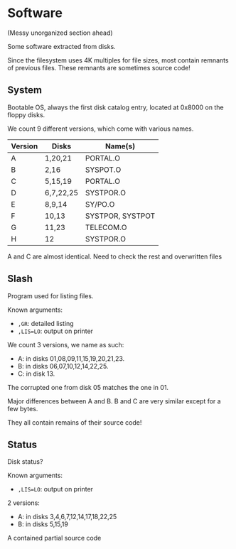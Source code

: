 # Software

(Messy unorganized section ahead)

Some software extracted from disks.

Since the filesystem uses 4K multiples for file sizes, most contain remnants of previous files. These remnants are sometimes source code!

## System

Bootable OS, always the first disk catalog entry, located at 0x8000 on the floppy disks.

We count 9 different versions, which come with various names.

| Version | Disks     | Name(s)   |
| ------- | --------- | --------- |
| A       | 1,20,21   | PORTAL.O  |
| B       | 2,16      | SYSPOT.O  |
| C       | 5,15,19   | PORTAL.O  |
| D       | 6,7,22,25 | SYSTPOR.O |
| E       | 8,9,14    | SY/PO.O   |
| F       | 10,13     | SYSTPOR, SYSTPOT |
| G       | 11,23     | TELECOM.O |
| H       | 12        | SYSTPOR.O |

A and C are almost identical. Need to check the rest and overwritten files

## Slash

Program used for listing files.

Known arguments:
* `,GR`: detailed listing
* `,LIS=LO`: output on printer

We count 3 versions, we name as such:
* A: in disks 01,08,09,11,15,19,20,21,23.
* B: in disks 06,07,10,12,14,22,25.
* C: in disk  13.

The corrupted one from disk 05 matches the one in 01.

Major differences between A and B. B and C are very similar except for a few bytes.

They all contain remains of their source code!

## Status

Disk status?

Known arguments:
* `,LIS=LO`: output on printer

2 versions:
* A: in disks 3,4,6,7,12,14,17,18,22,25
* B: in disks 5,15,19

A contained partial source code
